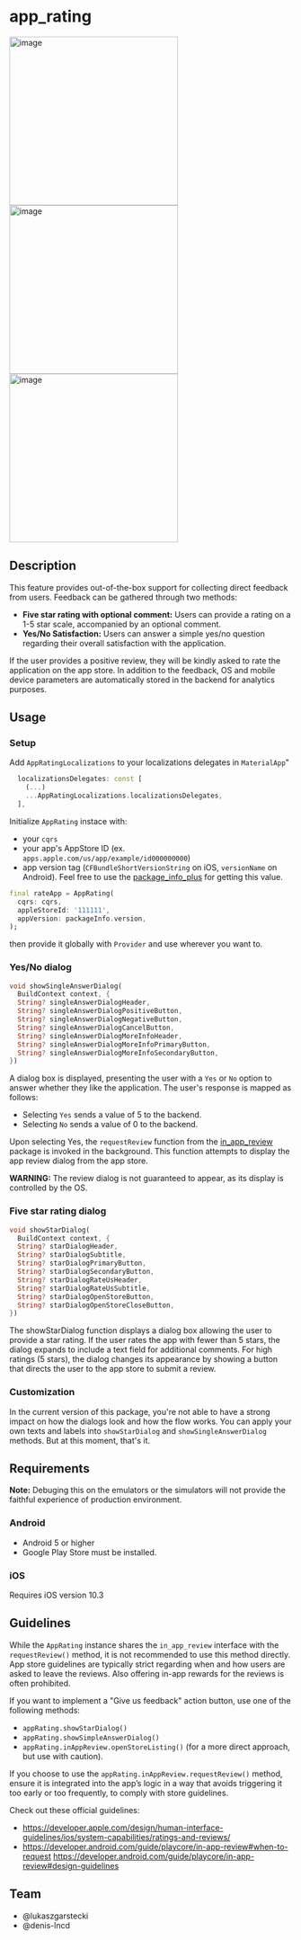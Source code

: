 # app_rating

<img width="300" alt="image" src="https://github.com/user-attachments/assets/f5d48083-7f18-4a1d-9a5d-82d3f862f3cd">
<img width="300" alt="image" src="https://github.com/user-attachments/assets/0ba3321e-39fb-4f9b-94ee-6e7cbca1fe98">
<img width="300" alt="image" src="https://github.com/user-attachments/assets/b7d40e4e-cf22-4199-9240-2f690357e5f5">

## Description

This feature provides out-of-the-box support for collecting direct feedback from users. Feedback can be gathered through two methods:

- **Five star rating with optional comment:** Users can provide a rating on a 1-5 star scale, accompanied by an optional comment.
- **Yes/No Satisfaction:** Users can answer a simple yes/no question regarding their overall satisfaction with the application.

If the user provides a positive review, they will be kindly asked to rate the application on the app store. In addition to the feedback, OS and mobile device parameters are automatically stored in the backend for analytics purposes. 

## Usage

### Setup

Add `AppRatingLocalizations` to your localizations delegates in `MaterialApp`"
```dart
  localizationsDelegates: const [
    (...)
    ...AppRatingLocalizations.localizationsDelegates,
  ],
```

Initialize `AppRating` instace with:
- your `cqrs`
- your app's AppStore ID (ex. `apps.apple.com/us/app/example/id000000000`)
- app version tag (`CFBundleShortVersionString` on iOS, `versionName` on Android). Feel free to use the [package_info_plus](https://pub.dev/packages/package_info_plus) for getting this value.

```dart
final rateApp = AppRating(
  cqrs: cqrs,
  appleStoreId: '111111',
  appVersion: packageInfo.version,
);
```

then provide it globally with `Provider` and use wherever you want to.

### Yes/No dialog

```dart
void showSingleAnswerDialog(
  BuildContext context, {
  String? singleAnswerDialogHeader,
  String? singleAnswerDialogPositiveButton,
  String? singleAnswerDialogNegativeButton,
  String? singleAnswerDialogCancelButton,
  String? singleAnswerDialogMoreInfoHeader,
  String? singleAnswerDialogMoreInfoPrimaryButton,
  String? singleAnswerDialogMoreInfoSecondaryButton,
})
```

A dialog box is displayed, presenting the user with a `Yes` or `No` option to answer whether they like the application. The user's response is mapped as follows:
- Selecting `Yes` sends a value of 5 to the backend.
- Selecting `No` sends a value of 0 to the backend.

Upon selecting Yes, the `requestReview` function from the [in_app_review](https://pub.dev/packages/in_app_review) package is invoked in the background. This function attempts to display the app review dialog from the app store.

**WARNING:** The review dialog is not guaranteed to appear, as its display is controlled by the OS.

### Five star rating dialog

```dart
void showStarDialog(
  BuildContext context, {
  String? starDialogHeader,
  String? starDialogSubtitle,
  String? starDialogPrimaryButton,
  String? starDialogSecondaryButton,
  String? starDialogRateUsHeader,
  String? starDialogRateUsSubtitle,
  String? starDialogOpenStoreButton,
  String? starDialogOpenStoreCloseButton,
})
```

The showStarDialog function displays a dialog box allowing the user to provide a star rating. If the user rates the app with fewer than 5 stars, the dialog expands to include a text field for additional comments. For high ratings (5 stars), the dialog changes its appearance by showing a button that directs the user to the app store to submit a review.

### Customization

In the current version of this package, you're not able to have a strong impact on how the dialogs look and how the flow works. You can apply your own texts and labels into `showStarDialog` and `showSingleAnswerDialog` methods. But at this moment, that's it. 

## Requirements
**Note:** Debuging this on the emulators or the simulators will not provide the faithful experience of production environment.

### Android 
- Android 5 or higher
- Google Play Store must be installed.

### iOS 
Requires iOS version 10.3

## Guidelines

While the `AppRating` instance shares the `in_app_review` interface with the `requestReview()` method, it is not recommended to use this method directly. App store guidelines are typically strict regarding when and how users are asked to leave the reviews. Also offering in-app rewards for the reviews is often prohibited.

If you want to implement a "Give us feedback" action button, use one of the following methods:
- `appRating.showStarDialog()`
- `appRating.showSimpleAnswerDialog()`
- `appRating.inAppReview.openStoreListing()` (for a more direct approach, but use with caution).

If you choose to use the `appRating.inAppReview.requestReview()` method, ensure it is integrated into the app’s logic in a way that avoids triggering it too early or too frequently, to comply with store guidelines.

Check out these official guidelines:
- https://developer.apple.com/design/human-interface-guidelines/ios/system-capabilities/ratings-and-reviews/
- https://developer.android.com/guide/playcore/in-app-review#when-to-request https://developer.android.com/guide/playcore/in-app-review#design-guidelines

## Team
- @lukaszgarstecki
- @denis-lncd
